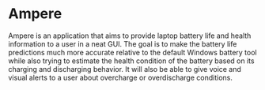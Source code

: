# Ampere
Ampere is an application that aims to provide laptop battery life and health information to a user in a neat GUI. 
The goal is to make the battery life predictions much more accurate relative to the default Windows battery tool while 
also trying to estimate the health condition of the battery based on its charging and discharging behavior. It will 
also be able to give voice and visual alerts to a user about overcharge or overdischarge conditions.
